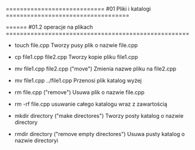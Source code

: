 ============================ #01 Pliki i katalogi ===================================
 
====== #01.2 operacje na plikach ====================================================

* touch file.cpp Tworzy pusy plik o nazwie file.cpp

* cp file1.cpp file2.cpp Tworzy kopie pliku file1.cpp

* mv file1.cpp file2.cpp ("move") Zmienia nazwe pliku na file2.cpp
- mv file1.cpp ../file1.cpp Przenosi plik katalog wyżej

* rm file.cpp ("remove") Usuwa plik o nazwie file.cpp
- rm -rf file.cpp usuwanie całego katalogu wraz z zawartością

* mkdir directory ("make directores") Tworzy posty katalog o nazwie directory

* rmdir directory ("remove empty directores") Usuwa pusty katalog o nazwie directoryi
